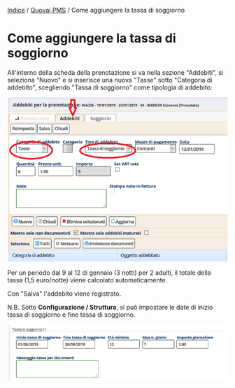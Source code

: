 
[Indice](index.html) / [Quovai PMS](quovai-pms-it.md) / Come aggiungere la tassa di soggiorno

# Come aggiungere la tassa di soggiorno

All'interno della scheda della prenotazione si va nella sezione "Addebiti", si seleziona "Nuovo" e si inserisce una nuova "Tasse" sotto "Categoria di addebito", scegliendo "Tassa di soggiorno" come tipologia di addebito:

![](images/tassa-di-soggiorno-001.png)

Per un periodo dal 9 al 12 di gennaio (3 notti) per 2 adulti, il totale della tassa (1,5 euro/notte) viene calcolato automaticamente.

Con "Salva" l'addebito viene registrato.

N.B. Sotto **Configurazione / Struttura**, si può impostare le date di inizio tassa di soggiorno e fine tassa di soggiorno.  

![](images/tassa-di-soggiorno-002.png)